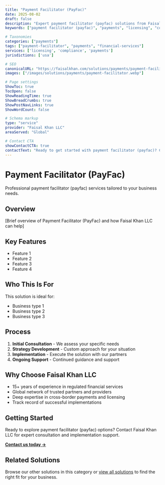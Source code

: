 ```yaml
---
title: "Payment Facilitator (PayFac)"
date: 2025-08-02
draft: false
description: "Expert payment facilitator (payfac) solutions from Faisal Khan LLC"
keywords: ["payment facilitator (payfac)", "payments", "licensing", "compliance", "faisal khan"]

# Taxonomies
categories: ["payments"]
tags: ["payment-facilitator", "payments", "financial-services"]
services: ['licensing', 'compliance', 'payments']
jurisdictions: ['usa']

# SEO
canonicalURL: "https://faisalkhan.com/solutions/payments/payment-facilitator/"
images: ["/images/solutions/payments/payment-facilitator.webp"]

# Page settings
ShowToc: true
TocOpen: false
ShowReadingTime: true
ShowBreadCrumbs: true
ShowPostNavLinks: true
ShowWordCount: false

# Schema markup
type: "service"
provider: "Faisal Khan LLC"
areaServed: "Global"

# Contact CTA
showContactCTA: true
contactText: "Ready to get started with payment facilitator (payfac)? Contact Faisal Khan LLC for expert consultation."
---
```

# Payment Facilitator (PayFac)

Professional payment facilitator (payfac) services tailored to your business needs.

## Overview

[Brief overview of Payment Facilitator (PayFac) and how Faisal Khan LLC can help]

## Key Features

- Feature 1
- Feature 2  
- Feature 3
- Feature 4

## Who This Is For

This solution is ideal for:

- Business type 1
- Business type 2
- Business type 3

## Process

1. **Initial Consultation** - We assess your specific needs
2. **Strategy Development** - Custom approach for your situation  
3. **Implementation** - Execute the solution with our partners
4. **Ongoing Support** - Continued guidance and support

## Why Choose Faisal Khan LLC

- 15+ years of experience in regulated financial services
- Global network of trusted partners and providers
- Deep expertise in cross-border payments and licensing
- Track record of successful implementations

## Getting Started

Ready to explore payment facilitator (payfac) options? Contact Faisal Khan LLC for expert consultation and implementation support.

**[Contact us today →](mailto:contact@faisalkhan.com)**

## Related Solutions

Browse our other solutions in this category or [view all solutions](/solutions/) to find the right fit for your business.
